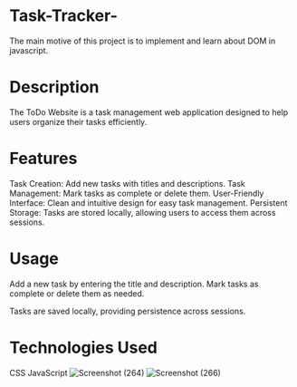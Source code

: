 # Task-Tracker-
The main motive of this project is to implement and learn about DOM in javascript.


# Description
The ToDo Website is a task management web application designed to help users organize their tasks efficiently.

# Features
Task Creation: Add new tasks with titles and descriptions.
Task Management: Mark tasks as complete or delete them.
User-Friendly Interface: Clean and intuitive design for easy task management.
Persistent Storage: Tasks are stored locally, allowing users to access them across sessions.

# Usage
Add a new task by entering the title and description.
Mark tasks as complete or delete them as needed.

Tasks are saved locally, providing persistence across sessions.
# Technologies Used
CSS
JavaScript
![Screenshot (264)](https://github.com/Aakash5209/Task-Tracker-/assets/56769552/8366ca72-b3f8-464b-93bf-437db9922152)
![Screenshot (266)](https://github.com/Aakash5209/Task-Tracker-/assets/56769552/a0d03737-e966-4b6b-bcca-9a0e231175cb)
